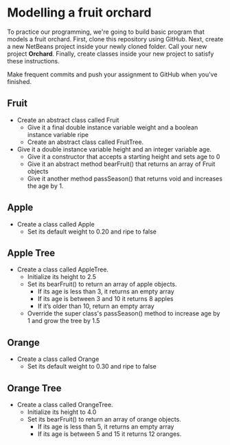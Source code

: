 # Modelling a fruit orchard

To practice our programming, we're going to build basic program that models a fruit orchard.  First, clone this repository using GitHub. Next, create a new NetBeans project inside your newly cloned folder. Call your new project **Orchard**. Finally, create classes inside your new project to satisfy these instructions.

Make frequent commits and push your assignment to GitHub when you've finished. 

## Fruit
- Create an abstract class called Fruit
  - Give it a final double instance variable weight and a boolean instance variable ripe
  - Create an abstract class called FruitTree.
- Give it a double instance variable height and an integer variable age.
  - Give it a constructor that accepts a starting height and sets age to 0
  - Give it an abstract method bearFruit() that returns an array of Fruit objects
  - Give it another method passSeason() that returns void and increases the age by 1.
  
## Apple
- Create a class called Apple
  - Set its default weight to 0.20 and ripe to false
  
## Apple Tree
- Create a class called AppleTree.
  - Initialize its height to 2.5
  - Set its bearFruit() to return an array of apple objects.
    - If its age is less than 3, it returns an empty array
    - If its age is between 3 and 10 it returns 8 apples
    - If it’s older than 10, return an empty array
  - Override the super class's passSeason() method to increase age by 1 and grow the tree by 1.5
  
## Orange
- Create a class called Orange
  - Set its default weight to 0.30 and ripe to false
  
## Orange Tree
- Create a class called OrangeTree.
  - Initialize its height to 4.0
  - Set its bearFruit() to return an array of orange objects.
    - If its age is less than 5, it returns an empty array
    - If its age is between 5 and 15 it returns 12 oranges.
